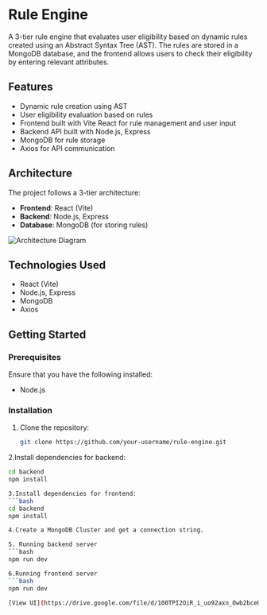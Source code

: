 # Rule Engine

A 3-tier rule engine that evaluates user eligibility based on dynamic rules created using an Abstract Syntax Tree (AST). The rules are stored in a MongoDB database, and the frontend allows users to check their eligibility by entering relevant attributes.

## Features

- Dynamic rule creation using AST
- User eligibility evaluation based on rules
- Frontend built with Vite React for rule management and user input
- Backend API built with Node.js, Express
- MongoDB for rule storage
- Axios for API communication

## Architecture

The project follows a 3-tier architecture:
- **Frontend**: React (Vite)
- **Backend**: Node.js, Express
- **Database**: MongoDB (for storing rules)

![Architecture Diagram](https://drive.google.com/file/d/1q6gpNLqDVSYjBzq5Mvnjp9zr2UVEbfCd/view?usp=sharing)

## Technologies Used

- React (Vite)
- Node.js, Express
- MongoDB
- Axios

## Getting Started

### Prerequisites
Ensure that you have the following installed:
- Node.js

### Installation

1. Clone the repository:
   ```bash
   git clone https://github.com/your-username/rule-engine.git


2.Install dependencies for backend:
   ```bash
   cd backend
   npm install 

3.Install dependencies for frontend:
   ```bash
   cd backend
   npm install

4.Create a MongoDB Cluster and get a connection string.

5. Running backend server
   ```bash
   npm run dev

6.Running frontend server
  ```bash
   npm run dev

[View UI](https://drive.google.com/file/d/100TPI2OiR_i_uo92axn_Owb2bceUi5ta/view?usp=sharing)

